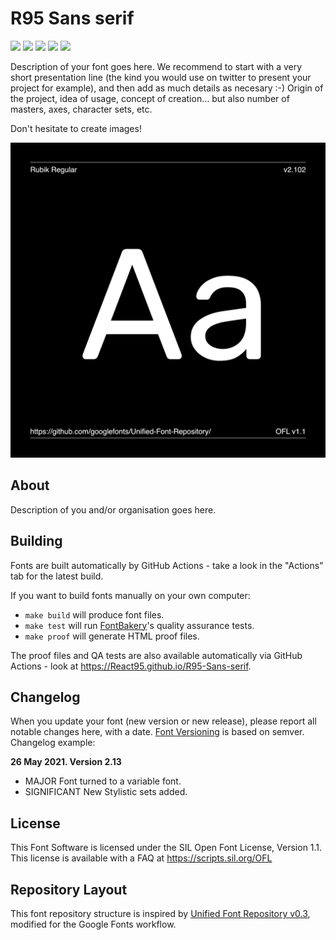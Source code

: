 # R95 Sans serif

[![][fontbakery]](https://React95.github.io/R95-Sans-serif/fontbakery/fontbakery-report.html)
[![][universal]](https://React95.github.io/R95-Sans-serif/fontbakery/fontbakery-report.html)
[![][gf profile]](https://React95.github.io/R95-Sans-serif/fontbakery/fontbakery-report.html)
[![][outline correctness]](https://React95.github.io/R95-Sans-serif/fontbakery/fontbakery-report.html)
[![][shaping]](https://React95.github.io/R95-Sans-serif/fontbakery/fontbakery-report.html)

[fontbakery]: https://img.shields.io/endpoint?url=https%3A%2F%2Fraw.githubusercontent.com%2FReact95%2FR95-Sans-serif%2Fgh-pages%2Fbadges%2Foverall.json
[gf profile]: https://img.shields.io/endpoint?url=https%3A%2F%2Fraw.githubusercontent.com%2FReact95%2FR95-Sans-serif%2Fgh-pages%2Fbadges%2FGoogleFonts.json
[outline correctness]: https://img.shields.io/endpoint?url=https%3A%2F%2Fraw.githubusercontent.com%2FReact95%2FR95-Sans-serif%2Fgh-pages%2Fbadges%2FOutlineCorrectnessChecks.json
[shaping]: https://img.shields.io/endpoint?url=https%3A%2F%2Fraw.githubusercontent.com%2FReact95%2FR95-Sans-serif%2Fgh-pages%2Fbadges%2FShapingChecks.json
[universal]: https://img.shields.io/endpoint?url=https%3A%2F%2Fraw.githubusercontent.com%2FReact95%2FR95-Sans-serif%2Fgh-pages%2Fbadges%2FUniversal.json

Description of your font goes here. We recommend to start with a very short presentation line (the kind you would use on twitter to present your project for example), and then add as much details as necesary :-) Origin of the project, idea of usage, concept of creation… but also number of masters, axes, character sets, etc.

Don't hesitate to create images!

![Sample Image](documentation/image1.png)

## About

Description of you and/or organisation goes here.

## Building

Fonts are built automatically by GitHub Actions - take a look in the "Actions" tab for the latest build.

If you want to build fonts manually on your own computer:

- `make build` will produce font files.
- `make test` will run [FontBakery](https://github.com/googlefonts/fontbakery)'s quality assurance tests.
- `make proof` will generate HTML proof files.

The proof files and QA tests are also available automatically via GitHub Actions - look at https://React95.github.io/R95-Sans-serif.

## Changelog

When you update your font (new version or new release), please report all notable changes here, with a date.
[Font Versioning](https://github.com/googlefonts/gf-docs/tree/main/Spec#font-versioning) is based on semver.
Changelog example:

**26 May 2021. Version 2.13**

- MAJOR Font turned to a variable font.
- SIGNIFICANT New Stylistic sets added.

## License

This Font Software is licensed under the SIL Open Font License, Version 1.1.
This license is available with a FAQ at
https://scripts.sil.org/OFL

## Repository Layout

This font repository structure is inspired by [Unified Font Repository v0.3](https://github.com/unified-font-repository/Unified-Font-Repository), modified for the Google Fonts workflow.
